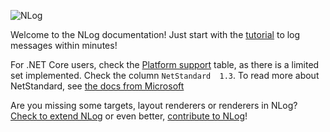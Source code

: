 ![NLog](http://nlog-project.org/images/NLog.png)

Welcome to the NLog documentation! Just start with the [tutorial](wiki/Tutorial) to log messages within minutes!

For .NET Core users, check the  [Platform support](platform-support) table, as there is a limited set implemented. Check the column `NetStandard  1.3`. To read more about  NetStandard, see [the docs from Microsoft](https://docs.microsoft.com/en-us/dotnet/articles/standard/library)

Are you missing some targets, layout renderers or renderers in NLog? [Check to extend NLog](Extending-NLog) or even better, [contribute to NLog](https://github.com/NLog/NLog#contributing)!
